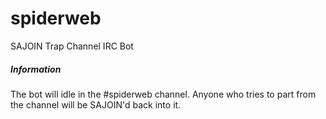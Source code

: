 # spiderweb
SAJOIN Trap Channel IRC Bot

##### Information
The bot will idle in the #spiderweb channel. Anyone who tries to part from the channel will be SAJOIN'd back into it.